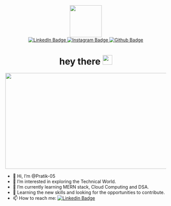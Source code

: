 <div id="header" align="center">
  <img src="https://media.giphy.com/media/M9gbBd9nbDrOTu1Mqx/giphy.gif" width="100"/>
</div>
<div id="badges" align="center">
  <a href="https://www.linkedin.com/in/pratik-darange-ab1498164/">
  <img src="https://img.shields.io/badge/LinkedIn-blue?style=for-the-badge&logo=linkedin&logoColor=white" alt="LinkedIn Badge"/>
  </a>
  <a href="https://www.instagram.com/pratik_darange/">
  <img src="https://img.shields.io/badge/Instagram-red?style=for-the-badge&logo=instagram&logoColor=white" alt="Instagram Badge"/>
  </a>
  <a href="https://github.com/Pratik-05">
  <img src="https://img.shields.io/badge/Github-black?style=for-the-badge&logo=github&logoColor=white" alt="Github Badge"/>
  </a>  
</div>
<h1 align="center">
  hey there
  <img src="https://media.giphy.com/media/hvRJCLFzcasrR4ia7z/giphy.gif" width="30px"/>
</h1>
<div align="center">
  <img src="https://media.giphy.com/media/dWesBcTLavkZuG35MI/giphy.gif" width="600" height="300"/>
</div>


- 👋 Hi, I’m @Pratik-05
- 👀 I’m interested in exploring the Technical World.
- 🌱 I’m currently learning MERN stack, Cloud Computing and DSA.
- 💞️ Learning the new skills and looking for the opportunities to contribute.
- 📫 How to reach me: [![Linkedin Badge](https://img.shields.io/badge/-Pratik-blue?style=flat&logo=Linkedin&logoColor=white)]([https://www.linkedin.com/in/pratik-darange-ab1498164])

<!---
Pratik-05/Pratik-05 is a ✨ special ✨ repository because its `README.md` (this file) appears on your GitHub profile.
You can click the Preview link to take a look at your changes.
--->

